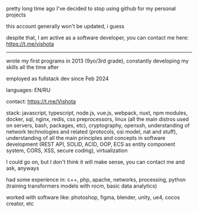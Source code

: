 

pretty long time ago I've decided to stop using github for my personal projects


this account generally won't be updated, i guess

despite that, I am active as a software developer, you can contact me here: https://t.me/vishota


***


wrote my first programs in 2013 (9yo/3rd grade), constantly developing my skills all the time after

employed as fullstack dev since Feb 2024




languages: EN/RU

contact: https://t.me/Vishota




stack: javascript, typescript, node.js, vue.js, webpack, nuxt, npm modules, docker, sql, nginx, redis, css preprocessors, linux (all the main distros used on servers, bash, packages, etc), cryptography, openssh, understanding of network technologies and related (protocols, osi model, nat and stuff), understanding of all the main principles and concepts in software development (REST API, SOLID, ACID, OOP, ECS as entity component system, CORS, XSS, secure coding), virtualization



I could go on, but I don't think it will make sense, you can contact me and ask, anyways



had some experience in: c++, php, apache, networks, processing, python (training transformers models with rocm, basic data analytics)


worked with software like: photoshop, figma, blender, unity, ue4, cocos creator, etc